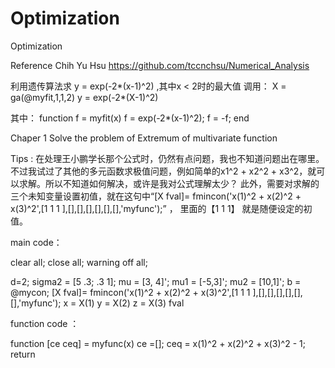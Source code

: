 # Optimization
Optimization

Reference  Chih Yu Hsu https://github.com/tccnchsu/Numerical_Analysis

利用遗传算法求 y = exp(-2*(x-1)^2)  ,其中x < 2时的最大值
调用：
X = ga(@myfit,1,1,2)
y = exp(-2*(X-1)^2)

其中：
function f = myfit(x)
    f = exp(-2*(x-1)^2);
    f = -f;
end



Chaper 1   Solve the problem of Extremum of multivariate function

Tips : 在处理王小鹏学长那个公式时，仍然有点问题，我也不知道问题出在哪里。不过我试过了其他的多元函数求极值问题，例如简单的x1^2 + x2^2 + x3^2，就可以求解。所以不知道如何解决，或许是我对公式理解太少？ 此外，需要对求解的三个未知变量设置初值，就在这句中“[X fval]= fmincon('x(1)^2 + x(2)^2 + x(3)^2',[1 1 1 ],[],[],[],[],[],[],'myfunc');” ， 里面的【1 1  1】 就是随便设定的初值。

main code：

clear all;
close all;
warning off all;

d=2;
 sigma2 = [5 .3; .3 1];
mu = [3, 4]';
  mu1 = [-5,3]';
   mu2 = [10,1]';
b = @mycon;
[X fval]= fmincon('x(1)^2 + x(2)^2 + x(3)^2',[1 1 1 ],[],[],[],[],[],[],'myfunc');
x = X(1)
y = X(2)
z = X(3)
fval

function code ：

function [ce ceq] = myfunc(x)
ce =[];
ceq = x(1)^2 + x(2)^2 + x(3)^2 - 1;
return
